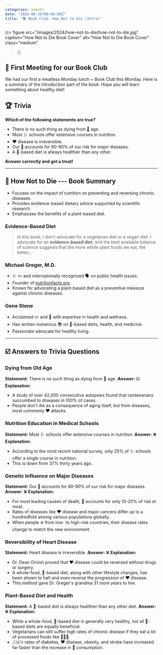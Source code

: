 ```yaml
---
categories: events
date: "2024-08-26T00:00:00Z"
title: "📚 Book Club: How Not to Die (Intro)"
---
```


{{< 
    figure 
    src="/images/2024/how-not-to-die/how-not-to-die.jpg"
    caption="How Not to Die Book Cover"
    alt="How Not to Die Book Cover"
    class="medium"
>}}

## 🎉 First Meeting for our Book Club

We had our first a meatless Monday lunch + Book Club this Monday.
Here is a summary of the introduction part of the book.
Hope you will learn something about healthy diet!

## 🏆 Trivia

**Which of the following statements are true?**
- There is no such thing as dying from 👴 age.
- Most 🩺 schools offer extensive courses in nutrition.
- ❤️ disease is irreversible.
- Our 🧬 accounts for 80-90% of our risk for major diseases.
- A 🌱-based diet is always healthier than any other.

**Answer correctly and get a treat!**

---

## 📖 How Not to Die --- Book Summary

- Focuses on the impact of nutrition on preventing and reversing chronic diseases.
- Provides evidence-based dietary advice supported by scientific research.
- Emphasizes the benefits of a plant-based diet.

### Evidence-Based Diet

> In this book, I don't advocate for a vegetarian diet or a vegan diet. I advocate for an **evidence-based diet**, and the best available balance of science suggests that the more whole plant foods we eat, the better...

### Michael Greger, M.D.

- 🩺 ✏️ and internationally recognized 🗣 on public health issues.
- Founder of [nutritionfacts.org](https://nutritionfacts.org).
- Known for advocating a plant-based diet as a preventive measure against chronic diseases.

### Gene Stone

- Acclaimed ✏️ and 📰 with expertise in health and wellness.
- Has written numerous 📚 on 🌱-based diets, health, and medicine.
- Passionate advocate for healthy living.

---

## ☑️  Answers to Trivia Questions

### Dying from Old Age

**Statement:** There is no such thing as dying from 👴 age.
**Answer:** ☑️
**Explanation:**
- A study of over 42,000 consecutive autopsies found that centenarians succumbed to diseases in 100% of cases.
- People don't die as a consequence of aging itself, but from diseases, most commonly ❤️ attacks.

### Nutrition Education in Medical Schools

**Statement:** Most 🩺 schools offer extensive courses in nutrition.
**Answer:** ❌
**Explanation:**
- According to the most recent national survey, only 25% of 🩺 schools offer a single course in nutrition.
- This is down from 37% thirty years ago.

### Genetic Influence on Major Diseases

**Statement:** Our 🧬 accounts for 80-90% of our risk for major diseases.
**Answer:** ❌
**Explanation:**
- For most leading causes of death, 🧬 accounts for only 10-20% of risk at most.
- Rates of diseases like ❤️ disease and major cancers differ up to a hundredfold among various populations globally.
- When people ✈️ from low- to high-risk countries, their disease rates change to match the new environment.

### Reversibility of Heart Disease

**Statement:** Heart disease is irreversible.
**Answer:** ❌
**Explanation:**
- Dr. Dean Ornish proved that ❤️ disease could be reversed without drugs or surgery.
- A whole-food, 🌱-based diet, along with other lifestyle changes, has been shown to halt and even reverse the progression of ❤️ disease.
- This method gave Dr. Greger's grandma 31 more years to live.

### Plant-Based Diet and Health

**Statement:** A 🌱-based diet is always healthier than any other diet.
**Answer:** ❌
**Explanation:**
- While a whole-food, 🌱-based diet is generally very healthy, not all 🌱-based diets are equally beneficial.
- Vegetarians can still suffer high rates of chronic disease if they eat a lot of processed foods like 🍟🍩🍰.
- 🇮🇳's rates of diabetes, ❤️ disease, obesity, and stroke have increased far faster than the increase in 🍖 consumption.

